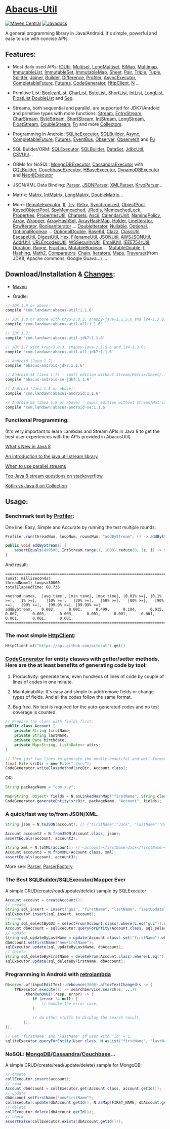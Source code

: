 # [Abacus-Util](http://www.landawn.com)

[![Maven Central](https://img.shields.io/maven-central/v/com.landawn/abacus-util.svg)](https://maven-badges.herokuapp.com/maven-central/com.landawn/abacus-util/)
[![Javadocs](https://www.javadoc.io/badge/com.landawn/abacus-util.svg)](https://www.javadoc.io/doc/com.landawn/abacus-util)

A general programming library in Java/Android. It's simple, powerful and easy to use with concise APIs

## Features:

* Most daily used APIs: [IOUtil][], [Multiset][], [LongMultiset][], [BiMap][], [Multimap][], [ImmutableList][], [ImmutableSet][], [ImmutableMap][], [Sheet][], [Pair][], [Triple][], [Tuple][], [Splitter][], [Joiner][], [Builder][], [Difference][], [Profiler][], [AsyncExecutor][], [CompletableFuture][], [Futures][], [CodeGenerator][], [HttpClient][], [N][] ...

* Primitive List: [BooleanList][], [CharList][], [ByteList][], [ShortList][], [IntList][], [LongList][], [FloatList][],[DoubleList][] and [Seq][].

* Streams, both sequential and parallel, are supported for JDK7/Anrdoid and primitive types with more functions: [Stream][], [EntryStream][], [CharStream][], [ByteStream][], [ShortStream][], [IntStream][], [LongStream][], [FloatStream][], [DoubleStream][], [Fn][] and more [Collectors][].

* Programming in Android: [SQLiteExecutor][], [SQLBuilder][], [Async][], [CompletableFuture][CompletableFuture_Android], [Futures][Futures_Android], [EventBus][], [Observer][], [ObserverX][] and [Fu][]

* SQL Builder/ORM: [SQLExecutor][], [SQLBuilder][], [DataSet][], [JdbcUtil][], [CSVUtil][]...

* ORMs for NoSQL: [MongoDBExecutor][], [CassandraExecutor][] with [CQLBuilder][], [CouchbaseExecutor][], [HBaseExecutor][], [DynamoDBExecutor][] and [Neo4jExecutor][]

* JSON/XML Data Binding: [Parser][], [JSONParser][], [XMLParser][], [KryoParser][]...

* Matrix: [Matrix][], [IntMatrix][], [LongMatrix][], [DoubleMatrix][]...

* More: [RemoteExecutor](https://static.javadoc.io/com.landawn/abacus-util/1.1.6/com/landawn/abacus/util/RemoteExecutor.html),
[If](https://static.javadoc.io/com.landawn/abacus-util/1.1.6/com/landawn/abacus/util/If.html),
[Try](https://static.javadoc.io/com.landawn/abacus-util/1.1.6/com/landawn/abacus/util/Try.html),
[Retry](https://static.javadoc.io/com.landawn/abacus-util/1.1.6/com/landawn/abacus/util/Retry.html),
[Synchronized](https://static.javadoc.io/com.landawn/abacus-util/1.1.6/com/landawn/abacus/util/Synchronized.html),
[ObjectPool](https://static.javadoc.io/com.landawn/abacus-util/1.1.6/com/landawn/abacus/pool/ObjectPool.html),
[KeyedObjectPool](https://static.javadoc.io/com.landawn/abacus-util/1.1.6/com/landawn/abacus/pool/KeyedObjectPool.html),
[SpyMemcached](https://static.javadoc.io/com.landawn/abacus-util/1.1.6/com/landawn/abacus/cache/SpyMemcached.html),
[JRedis](https://static.javadoc.io/com.landawn/abacus-util/1.1.6/com/landawn/abacus/cache/JRedis.html),
[MemcachedLock](https://static.javadoc.io/com.landawn/abacus-util/1.1.6/com/landawn/abacus/util/MemcachedLock.html),
[Properties](https://static.javadoc.io/com.landawn/abacus-util/1.1.6/com/landawn/abacus/util/Properties.html),
[PropertiesUtil](https://static.javadoc.io/com.landawn/abacus-util/1.1.6/com/landawn/abacus/util/PropertiesUtil.html),
[Charsets](https://static.javadoc.io/com.landawn/abacus-util/1.1.6/com/landawn/abacus/util/Charsets.html),
[Ascii](https://static.javadoc.io/com.landawn/abacus-util/1.1.6/com/landawn/abacus/util/Ascii.html),
[CalendarUnit](https://static.javadoc.io/com.landawn/abacus-util/1.1.6/com/landawn/abacus/util/CalendarUnit.html),
[NamingPolicy](https://static.javadoc.io/com.landawn/abacus-util/1.1.6/com/landawn/abacus/util/NamingPolicy.html),
[Array](https://static.javadoc.io/com.landawn/abacus-util/1.1.6/com/landawn/abacus/util/Array.html),
[Wrapper](https://static.javadoc.io/com.landawn/abacus-util/1.1.6/com/landawn/abacus/util/Wrapper.html),
[ArrayHashSet](https://static.javadoc.io/com.landawn/abacus-util/1.1.6/com/landawn/abacus/util/ArrayHashSet.html),
[ArrayHashMap](https://static.javadoc.io/com.landawn/abacus-util/1.1.6/com/landawn/abacus/util/ArrayHashMap.html),
[Holder](https://static.javadoc.io/com.landawn/abacus-util/1.1.6/com/landawn/abacus/util/Holder.html),
[LineIterator](https://static.javadoc.io/com.landawn/abacus-util/1.1.6/com/landawn/abacus/util/LineIterator.html),
[RowIterator](https://static.javadoc.io/com.landawn/abacus-util/1.1.6/com/landawn/abacus/util/RowIterator.html),
[BooleanIterator](https://static.javadoc.io/com.landawn/abacus-util/1.1.6/com/landawn/abacus/util/BooleanIterator.html)
...
[DoubleIterator](https://static.javadoc.io/com.landawn/abacus-util/1.1.6/com/landawn/abacus/util/DoubleIterator.html),
[Nullable](https://static.javadoc.io/com.landawn/abacus-util/1.1.6/com/landawn/abacus/util/Nullable.html),
[Optional](https://static.javadoc.io/com.landawn/abacus-util/1.1.6/com/landawn/abacus/util/Optional.html),
[OptionalBoolean](https://static.javadoc.io/com.landawn/abacus-util/1.1.6/com/landawn/abacus/util/OptionalBoolean.html)
...
[OptionalDouble](https://static.javadoc.io/com.landawn/abacus-util/1.1.6/com/landawn/abacus/util/OptionalDouble.html),
[Base64](https://static.javadoc.io/com.landawn/abacus-util/1.1.6/com/landawn/abacus/util/Base64.html),
[Clazz](https://static.javadoc.io/com.landawn/abacus-util/1.1.6/com/landawn/abacus/util/Clazz.html),
[ClassUtil](https://static.javadoc.io/com.landawn/abacus-util/1.1.6/com/landawn/abacus/util/ClassUtil.html),
[EscapeUtil](https://static.javadoc.io/com.landawn/abacus-util/1.1.6/com/landawn/abacus/util/EscapeUtil.html),
[DigestUtil](https://static.javadoc.io/com.landawn/abacus-util/1.1.6/com/landawn/abacus/util/DigestUtil.html),
[Hex](https://static.javadoc.io/com.landawn/abacus-util/1.1.6/com/landawn/abacus/util/Hex.html),
[FilenameUtil](https://static.javadoc.io/com.landawn/abacus-util/1.1.6/com/landawn/abacus/util/FilenameUtil.html),
[JSONUtil](https://static.javadoc.io/com.landawn/abacus-util/1.1.6/com/landawn/abacus/util/JSONUtil.html),
[AWSJSONUtil](https://static.javadoc.io/com.landawn/abacus-util/1.1.6/com/landawn/abacus/util/AWSJSONUtil.html),
[AddrUtil](https://static.javadoc.io/com.landawn/abacus-util/1.1.6/com/landawn/abacus/util/AddrUtil.html),
[URLEncodedUtil](https://static.javadoc.io/com.landawn/abacus-util/1.1.6/com/landawn/abacus/util/URLEncodedUtil.html),
[WSSecurityUtil](https://static.javadoc.io/com.landawn/abacus-util/1.1.6/com/landawn/abacus/util/WSSecurityUtil.html),
[EmailUtil](https://static.javadoc.io/com.landawn/abacus-util/1.1.6/com/landawn/abacus/util/EmailUtil.html),
[IEEE754rUtil](https://static.javadoc.io/com.landawn/abacus-util/1.1.6/com/landawn/abacus/util/IEEE754rUtil.html),
[Duration](https://static.javadoc.io/com.landawn/abacus-util/1.1.6/com/landawn/abacus/util/Duration.html),
[Range](https://static.javadoc.io/com.landawn/abacus-util/1.1.6/com/landawn/abacus/util/Range.html),
[Fraction](https://static.javadoc.io/com.landawn/abacus-util/1.1.6/com/landawn/abacus/util/Fraction.html),
[MutableBoolean](https://static.javadoc.io/com.landawn/abacus-util/1.1.6/com/landawn/abacus/util/MutableBoolean.html)
...
[MutableDouble](https://static.javadoc.io/com.landawn/abacus-util/1.1.6/com/landawn/abacus/util/MutableDouble.html),
[f](https://static.javadoc.io/com.landawn/abacus-util/1.1.6/com/landawn/abacus/util/f.html),
[Hashing](https://static.javadoc.io/com.landawn/abacus-util/1.1.6/com/landawn/abacus/hash/Hashing.html),
[Math2](https://static.javadoc.io/com.landawn/abacus-util/1.1.6/com/landawn/abacus/util/Math2.html),
[Comparators](https://static.javadoc.io/com.landawn/abacus-util/1.1.6/com/landawn/abacus/util/Comparators.html),
[Chain](https://static.javadoc.io/com.landawn/abacus-util/1.1.6/com/landawn/abacus/util/Chain.html),
[Iterators](https://static.javadoc.io/com.landawn/abacus-util/1.1.6/com/landawn/abacus/util/Iterators.html),
[Maps](https://static.javadoc.io/com.landawn/abacus-util/1.1.6/com/landawn/abacus/util/Maps.html),
[Traverser](https://static.javadoc.io/com.landawn/abacus-util/1.1.6/com/landawn/abacus/util/Traverser.html)(from JDK8, Apache commons, Google Guava...) ...


## Download/Installation & [Changes](https://github.com/landawn/AbacusUtil/blob/master/CHANGES.md):

* [Maven](http://search.maven.org/#search%7Cga%7C1%7Cg%3A%22com.landawn%22)

* Gradle:
```gradle
// JDK 1.8 or above:
compile 'com.landawn:abacus-util:1.1.6'

// JDK 1.8 or above with kryo-3.0.3, snappy-java-1.1.5.6 and lz4-1.3.0:
compile 'com.landawn:abacus-util-all:1.1.6'

// JDK 1.7:
compile 'com.landawn:abacus-util-jdk7:1.1.6'

// JDK 1.7 with kryo-3.0.3, snappy-java-1.1.5.6 and lz4-1.3.0:
compile 'com.landawn:abacus-util-all-jdk7:1.1.6'

// Android (Java 1.7):
compile 'abacus-android-jdk7:1.1.6'

// Android-SE (Java 1.7) - small edition without Stream/Matrix/Sheet/...:
compile 'abacus-android-se-jdk7:1.1.6'

// Android (Java 1.8 or above):
compile 'com.landawn:abacus-android:1.1.6'

// Android-SE (Java 1.8 or above) - small edition without Stream/Matrix/Sheet/...:
compile 'com.landawn:abacus-android-se:1.1.6'
```
### Functional Programming:
(It's very important to learn Lambdas and Stream APIs in Java 8 to get the best user experiences with the APIs provided in AbacusUtil)

[What's New in Java 8](https://leanpub.com/whatsnewinjava8/read)

[An introduction to the java.util.stream library](https://www.ibm.com/developerworks/library/j-java-streams-1-brian-goetz/index.html)

[When to use parallel streams](http://gee.cs.oswego.edu/dl/html/StreamParallelGuidance.html)

[Top Java 8 stream questions on stackoverflow](./Top_java_8_stream_questions_so.md)

[Kotlin vs Java 8 on Collection](./Java_Kotlin.md)


## Usage:

### Benchmark test by [Profiler][]:

One line: Easy, Simple and Accurate by running the test multiple rounds:
```java
Profiler.run(threadNum, loopNum, roundNum, "addByStream", () -> addByStream()).printResult();

public void addByStream() {
    assertEquals(499500, IntStream.range(1, 1000).reduce(0, (s, i) -> s += i));
}

```
And result:
```
========================================================================================================================
(unit: milliseconds)
threadNum=1; loops=30000
totalElapsedTime: 60.736

<method name>,  |avg time|, |min time|, |max time|, |0.01% >=|, |0.1% >=|,  |1% >=|,    |10% >=|,   |20% >=|,   |50% >=|,   |80% >=|,   |90% >=|,   |99% >=|,   |99.9% >=|, |99.99% >=|
addByStream,    0.002,      0.001,      0.499,      0.104,      0.015,      0.007,      0.003,      0.003,      0.001,      0.001,      0.001,      0.001,      0.001,      0.001,      
========================================================================================================================
```
### The most simple [HttpClient][]:

```java
HttpClient.of("https://api.github.com/octocat").get()
```

### [CodeGenerator](https://static.javadoc.io/com.landawn/abacus-util/1.1.6/com/landawn/abacus/util/CodeGenerator.html) for entity classes with getter/setter methods. Here are the at least benefits of generating code by tool:

1. Productivity: generate tens, even hundreds of lines of code by couple of lines of codes in one minute.

2. Maintainability: It's easy and simple to add/remove fields or change types of fields. And all the codes follow the same format.

3. Bug free. No test is required for the auto-generated codes and no test coverage is counted. 

```java
// Prepare the class with fields first:
public class Account {
    private String firstName;
    private String lastName;
    private Date birthdate;
    private Map<String, List<Date>> attrs;
}

// Then just two lines to generate the mostly beautiful and well-formatted entity class:
final File srcDir = new File("./src");
CodeGenerator.writeClassMethod(srcDir, Account.class);
```
OR:

```java
String packageName = "com.x.y";

Map<String, Object> fields = N.asLinkedHashMap("firstName", String.class, "lastName", String.class, "birthdate", Date.class, "attrs", "Map<String, List<java.sql.Date>>");
CodeGenerator.generateEntity(srcDir, packageName, "Account", fields);
```

### A quick/fast way to/from JSON/XML.
```java
String json = N.toJSON(account); // {"firstName":"Jack", "lastName":"Do", "birthDate":1495815803177}

Account account2 = N.fromJSON(Account.class, json);
assertEquals(account, account2);

String xml = N.toXML(account); // <account><firstName>Jack</firstName><lastName>Do</lastName><birthDate>1495815803177</birthDate></account>
Account account3 = N.fromXML(Account.class, xml);
assertEquals(account, account3);
```

More see: [Parser](https://static.javadoc.io/com.landawn/abacus-util/1.1.6/com/landawn/abacus/parser/Parser.html), [ParserFactory](https://static.javadoc.io/com.landawn/abacus-util/1.1.6/com/landawn/abacus/parser/ParserFactory.html)

### The Best [SQLBuilder][]/[SQLExecutor][]/[Mapper] Ever
A simple CRUD(create/read/update/delete) sample by SQLExecutor

```java
Account account = createAccount();
// create
String sql_insert = insert("gui", "firstName", "lastName", "lastUpdateTime").into(Account.class).sql();
sqlExecutor.insert(sql_insert, account);
// read
String sql_selectByGUI = selectFrom(Account.class).where(L.eq("gui")).sql();
Account dbAccount = sqlExecutor.queryForEntity(Account.class, sql_selectByGUI, account);
// update
String sql_updateByLastName = update(Account.class).set("firstName").where(L.eq("lastName")).sql();
dbAccount.setFirstName("newFirstName");
sqlExecutor.update(sql_updateByLastName, dbAccount);
// delete
String sql_deleteByFirstName = deleteFrom(Account.class).where(L.eq("firstName)).sql();
sqlExecutor.update(sql_deleteByFirstName, dbAccount);
```

### Programming in Android with [retrolambda](https://github.com/orfjackal/retrolambda)

```java
Observer.of(inputEditText).debounce(3000).afterTextChanged(s -> {
    TPExecutor.execute(() -> searchService.search(s, ...))
        .thenRunOnUI((resp, error) -> {
            if (error != null) {
                // handle the error case.
            }
            
            // do other stuffs to display the search result.            
        });
});

// Get 'firstName' and 'lastName' of user with 'id' = 1.             
sqliteExecutor.queryForEntity(User.class, N.asList("firstName", "lastName"), eq("id", 1));
```

### NoSQL: [MongoDB][MongoDBExecutor]/[Cassandra][CassandraExecutor]/[Couchbase][CouchbaseExecutor]...
A simple CRUD(create/read/update/delete) sample for MongoDB:
```java
// create
collExecutor.insert(account);
// read
Account dbAccount = collExecutor.get(Account.class, account.getId());
// update
dbAccount.setFirstName("newFirstName");
collExecutor.update(dbAccount.getId(), N.asMap(FIRST_NAME, dbAccount.getFirstName()));
// delete
collExecutor.delete(dbAccount.getId());
// check
assertFalse(collExecutor.exists(dbAccount.getId()));
```


[IOUtil]: https://static.javadoc.io/com.landawn/abacus-util/1.1.6/com/landawn/abacus/util/IOUtil.html
[Multiset]: https://static.javadoc.io/com.landawn/abacus-util/1.1.6/com/landawn/abacus/util/Multiset.html
[LongMultiset]: https://static.javadoc.io/com.landawn/abacus-util/1.1.6/com/landawn/abacus/util/LongMultiset.html
[BiMap]: https://static.javadoc.io/com.landawn/abacus-util/1.1.6/com/landawn/abacus/util/BiMap.html
[Multimap]: https://static.javadoc.io/com.landawn/abacus-util/1.1.6/com/landawn/abacus/util/Multimap.html
[ImmutableList]: https://static.javadoc.io/com.landawn/abacus-util/1.1.6/com/landawn/abacus/util/ImmutableList.html
[ImmutableSet]: https://static.javadoc.io/com.landawn/abacus-util/1.1.6/com/landawn/abacus/util/ImmutableSet.html
[ImmutableMap]: https://static.javadoc.io/com.landawn/abacus-util/1.1.6/com/landawn/abacus/util/ImmutableMap.html
[Sheet]: https://static.javadoc.io/com.landawn/abacus-util/1.1.6/com/landawn/abacus/util/Sheet.html
[Pair]: https://static.javadoc.io/com.landawn/abacus-util/1.1.6/com/landawn/abacus/util/Pair.html
[Triple]: https://static.javadoc.io/com.landawn/abacus-util/1.1.6/com/landawn/abacus/util/Triple.html
[Tuple]: https://static.javadoc.io/com.landawn/abacus-util/1.1.6/com/landawn/abacus/util/Tuple.html
[Splitter]: https://static.javadoc.io/com.landawn/abacus-util/1.1.6/com/landawn/abacus/util/Splitter.html
[Joiner]: https://static.javadoc.io/com.landawn/abacus-util/1.1.6/com/landawn/abacus/util/Joiner.html
[Builder]: https://static.javadoc.io/com.landawn/abacus-util/1.1.6/com/landawn/abacus/util/Builder.html
[Difference]: https://static.javadoc.io/com.landawn/abacus-util/1.1.6/com/landawn/abacus/util/Difference.html
[Profiler]: https://static.javadoc.io/com.landawn/abacus-util/1.1.6/com/landawn/abacus/util/Profiler.html
[AsyncExecutor]: https://static.javadoc.io/com.landawn/abacus-util/1.1.6/com/landawn/abacus/util/AsyncExecutor.html
[CompletableFuture]: https://static.javadoc.io/com.landawn/abacus-util/1.1.6/com/landawn/abacus/util/CompletableFuture.html
[Futures]: https://static.javadoc.io/com.landawn/abacus-util/1.1.6/com/landawn/abacus/util/Futures.html
[CodeGenerator]: https://static.javadoc.io/com.landawn/abacus-util/1.1.6/com/landawn/abacus/util/CodeGenerator.html
[HttpClient]: https://static.javadoc.io/com.landawn/abacus-util/1.1.6/com/landawn/abacus/http/HttpClient.html
[N]:https://static.javadoc.io/com.landawn/abacus-util/1.1.6/com/landawn/abacus/util/N.html

[BooleanList]: https://static.javadoc.io/com.landawn/abacus-util/1.1.6/com/landawn/abacus/util/BooleanList.html
[CharList]: https://static.javadoc.io/com.landawn/abacus-util/1.1.6/com/landawn/abacus/util/CharList.html
[ByteList]: https://static.javadoc.io/com.landawn/abacus-util/1.1.6/com/landawn/abacus/util/ByteList.html
[ShortList]: https://static.javadoc.io/com.landawn/abacus-util/1.1.6/com/landawn/abacus/util/ShortList.html
[IntList]: https://static.javadoc.io/com.landawn/abacus-util/1.1.6/com/landawn/abacus/util/IntList.html
[LongList]: https://static.javadoc.io/com.landawn/abacus-util/1.1.6/com/landawn/abacus/util/LongList.html
[FloatList]: https://static.javadoc.io/com.landawn/abacus-util/1.1.6/com/landawn/abacus/util/FloatList.html
[DoubleList]: https://static.javadoc.io/com.landawn/abacus-util/1.1.6/com/landawn/abacus/util/DoubleList.html
[Seq]: https://static.javadoc.io/com.landawn/abacus-util/1.1.6/com/landawn/abacus/util/Seq.html

[Stream]: https://static.javadoc.io/com.landawn/abacus-util/1.1.6/com/landawn/abacus/util/stream/Stream.html
[EntryStream]: https://static.javadoc.io/com.landawn/abacus-util/1.1.6/com/landawn/abacus/util/stream/EntryStream.html
[CharStream]: https://static.javadoc.io/com.landawn/abacus-util/1.1.6/com/landawn/abacus/util/stream/CharStream.html
[ByteStream]: https://static.javadoc.io/com.landawn/abacus-util/1.1.6/com/landawn/abacus/util/stream/ByteStream.html
[ShortStream]: https://static.javadoc.io/com.landawn/abacus-util/1.1.6/com/landawn/abacus/util/stream/ShortStream.html
[IntStream]: https://static.javadoc.io/com.landawn/abacus-util/1.1.6/com/landawn/abacus/util/stream/IntStream.html
[LongStream]: https://static.javadoc.io/com.landawn/abacus-util/1.1.6/com/landawn/abacus/util/stream/LongStream.html
[FloatStream]: https://static.javadoc.io/com.landawn/abacus-util/1.1.6/com/landawn/abacus/util/stream/FloatStream.html
[DoubleStream]: https://static.javadoc.io/com.landawn/abacus-util/1.1.6/com/landawn/abacus/util/stream/DoubleStream.html
[Fn]: https://static.javadoc.io/com.landawn/abacus-util/1.1.6/com/landawn/abacus/util/Fn.html
[Collectors]: https://static.javadoc.io/com.landawn/abacus-util/1.1.6/com/landawn/abacus/util/stream/Collectors.html

[SQLiteExecutor]: https://static.javadoc.io/com.landawn/abacus-util/1.1.6/com/landawn/abacus/android/util/SQLiteExecutor.html
[SQLBuilder]: https://static.javadoc.io/com.landawn/abacus-util/1.1.6/com/landawn/abacus/util/SQLBuilder.html
[Async]: https://static.javadoc.io/com.landawn/abacus-util/1.1.6/com/landawn/abacus/android/util/Async.html
[CompletableFuture_Android]: https://static.javadoc.io/com.landawn/abacus-util/1.1.6/com/landawn/abacus/android/util/CompletableFuture.html
[Futures_Android]: https://static.javadoc.io/com.landawn/abacus-util/1.1.6/com/landawn/abacus/android/util/Futures.html
[EventBus]: https://static.javadoc.io/com.landawn/abacus-util/1.1.6/com/landawn/abacus/eventBus/EventBus.html
[Observer]: https://static.javadoc.io/com.landawn/abacus-util/1.1.6/com/landawn/abacus/android/util/Observer.html
[ObserverX]: https://static.javadoc.io/com.landawn/abacus-util/1.1.6/com/landawn/abacus/android/util/ObserverX.html
[Fu]: https://static.javadoc.io/com.landawn/abacus-util/1.1.6/com/landawn/abacus/android/util/Fu.html

[SQLExecutor]: https://static.javadoc.io/com.landawn/abacus-util/1.1.6/com/landawn/abacus/util/SQLExecutor.html
[Mapper]: https://static.javadoc.io/com.landawn/abacus-util/1.1.6/com/landawn/abacus/util/SQLExecutor.Mapper.html
[SQLBuilder]: https://static.javadoc.io/com.landawn/abacus-util/1.1.6/com/landawn/abacus/util/SQLBuilder.html
[DataSet]: https://static.javadoc.io/com.landawn/abacus-util/1.1.6/com/landawn/abacus/DataSet.html
[JdbcUtil]: https://static.javadoc.io/com.landawn/abacus-util/1.1.6/com/landawn/abacus/util/JdbcUtil.html
[CSVUtil]: https://static.javadoc.io/com.landawn/abacus-util/1.1.6/com/landawn/abacus/util/CSVUtil.html

[MongoDBExecutor]: https://static.javadoc.io/com.landawn/abacus-util/1.1.6/com/landawn/abacus/util/MongoDBExecutor.html
[CassandraExecutor]: https://static.javadoc.io/com.landawn/abacus-util/1.1.6/com/landawn/abacus/util/CassandraExecutor.html
[CQLBuilder]: https://static.javadoc.io/com.landawn/abacus-util/1.1.6/com/landawn/abacus/util/CQLBuilder.html
[CouchbaseExecutor]: https://static.javadoc.io/com.landawn/abacus-util/1.1.6/com/landawn/abacus/util/CouchbaseExecutor.html
[HBaseExecutor]: https://static.javadoc.io/com.landawn/abacus-util/1.1.6/com/landawn/abacus/util/HBaseExecutor.html
[DynamoDBExecutor]: https://static.javadoc.io/com.landawn/abacus-util/1.1.6/com/landawn/abacus/util/DynamoDBExecutor.html
[Neo4jExecutor]: https://static.javadoc.io/com.landawn/abacus-util/1.1.6/com/landawn/abacus/util/Neo4jExecutor.html

[Parser]: https://static.javadoc.io/com.landawn/abacus-util/1.1.6/com/landawn/abacus/parser/Parser.html
[JSONParser]: https://static.javadoc.io/com.landawn/abacus-util/1.1.6/com/landawn/abacus/parser/JSONParser.html
[XMLParser]: https://static.javadoc.io/com.landawn/abacus-util/1.1.6/com/landawn/abacus/parser/XMLParser.html
[KryoParser]: https://static.javadoc.io/com.landawn/abacus-util/1.1.6/com/landawn/abacus/parser/KryoParser.html

[Matrix]: https://static.javadoc.io/com.landawn/abacus-util/1.1.6/com/landawn/abacus/util/Matrix.html
[IntMatrix]: https://static.javadoc.io/com.landawn/abacus-util/1.1.6/com/landawn/abacus/util/IntMatrix.html
[LongMatrix]: https://static.javadoc.io/com.landawn/abacus-util/1.1.6/com/landawn/abacus/util/LongMatrix.html
[DoubleMatrix]: https://static.javadoc.io/com.landawn/abacus-util/1.1.6/com/landawn/abacus/util/DoubleMatrix.html
